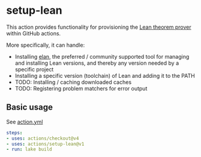 # setup-lean

This action provides functionality for provisioning the [Lean theorem prover](https://lean-lang.org/) within GitHub actions.

More specifically, it can handle:

  * Installing [elan](https://github.com/leanprover/elan), the preferred / community supported tool for managing and installing Lean versions, and thereby any version needed by a specific project
  * Installing a specific version (toolchain) of Lean and adding it to the PATH
  * TODO: Installing / caching downloaded caches
  * TODO: Registering problem matchers for error output

## Basic usage

See [action.yml](action.yml)

```yaml
steps:
- uses: actions/checkout@v4
- uses: actions/setup-lean@v1
- run: lake build
```
